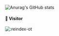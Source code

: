![Anurag's GitHub stats](https://github-readme-stats.vercel.app/api?username=Numbersf&count_private=true)
 
#### 🐾 Visitor
![:reindex-ot](https://count.getloli.com/get/@:Numbersf)